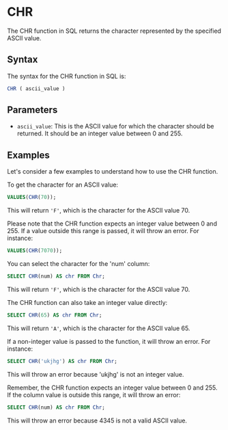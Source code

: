 # CHR

The CHR function in SQL returns the character represented by the specified ASCII value.

## Syntax

The syntax for the CHR function in SQL is:

```sql
CHR ( ascii_value )
```

## Parameters

- `ascii_value`: This is the ASCII value for which the character should be returned. It should be an integer value between 0 and 255.

## Examples

Let's consider a few examples to understand how to use the CHR function.

To get the character for an ASCII value:

```sql
VALUES(CHR(70));
```

This will return `'F'`, which is the character for the ASCII value 70.

Please note that the CHR function expects an integer value between 0 and 255. If a value outside this range is passed, it will throw an error. For instance:

```sql
VALUES(CHR(7070));
```


You can select the character for the 'num' column:

```sql
SELECT CHR(num) AS chr FROM Chr;
```

This will return `'F'`, which is the character for the ASCII value 70.

The CHR function can also take an integer value directly:

```sql
SELECT CHR(65) AS chr FROM Chr;
```

This will return `'A'`, which is the character for the ASCII value 65.

If a non-integer value is passed to the function, it will throw an error. For instance:

```sql
SELECT CHR('ukjhg') AS chr FROM Chr;
```

This will throw an error because 'ukjhg' is not an integer value.

Remember, the CHR function expects an integer value between 0 and 255. If the column value is outside this range, it will throw an error:

```sql
SELECT CHR(num) AS chr FROM Chr;
```

This will throw an error because 4345 is not a valid ASCII value.